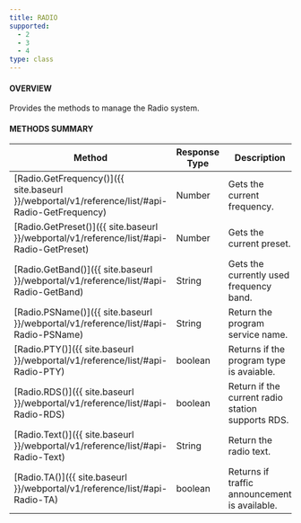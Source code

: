 ```yaml
---
title: RADIO
supported:
  - 2
  - 3
  - 4
type: class
---
```


#### OVERVIEW

Provides the methods to manage the Radio system.

#### METHODS SUMMARY

Method | Response Type | Description
-----|----|----
[Radio.GetFrequency()]({{ site.baseurl }}/webportal/v1/reference/list/#api-Radio-GetFrequency) | Number| Gets the current frequency.
[Radio.GetPreset()]({{ site.baseurl }}/webportal/v1/reference/list/#api-Radio-GetPreset) | Number| Gets the current preset.
[Radio.GetBand()]({{ site.baseurl }}/webportal/v1/reference/list/#api-Radio-GetBand) | String| Gets the currently used frequency band.
[Radio.PSName()]({{ site.baseurl }}/webportal/v1/reference/list/#api-Radio-PSName) | String| Return the program service name.
[Radio.PTY()]({{ site.baseurl }}/webportal/v1/reference/list/#api-Radio-PTY) | boolean | Returns if the program type is avaiable.
[Radio.RDS()]({{ site.baseurl }}/webportal/v1/reference/list/#api-Radio-RDS) | boolean| Return if the current radio station supports RDS.
[Radio.Text()]({{ site.baseurl }}/webportal/v1/reference/list/#api-Radio-Text) | String| Return the radio text.
[Radio.TA()]({{ site.baseurl }}/webportal/v1/reference/list/#api-Radio-TA) | boolean | Returns if traffic announcement is available.